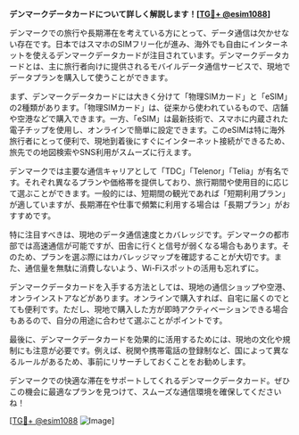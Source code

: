 **デンマークデータカードについて詳しく解説します！[[TG💪+ @esim1088](https://t.me/s/esim1088)]**

デンマークでの旅行や長期滞在を考えている方にとって、データ通信は欠かせない存在です。日本ではスマホのSIMフリー化が進み、海外でも自由にインターネットを使えるデンマークデータカードが注目されています。デンマークデータカードとは、主に旅行者向けに提供されるモバイルデータ通信サービスで、現地でデータプランを購入して使うことができます。

まず、デンマークデータカードには大きく分けて「物理SIMカード」と「eSIM」の2種類があります。「物理SIMカード」は、従来から使われているもので、店舗や空港などで購入できます。一方、「eSIM」は最新技術で、スマホに内蔵された電子チップを使用し、オンラインで簡単に設定できます。このeSIMは特に海外旅行者にとって便利で、現地到着後にすぐにインターネット接続ができるため、旅先での地図検索やSNS利用がスムーズに行えます。

デンマークでは主要な通信キャリアとして「TDC」「Telenor」「Telia」が有名です。それぞれ異なるプランや価格帯を提供しており、旅行期間や使用目的に応じて選ぶことができます。一般的には、短期間の観光であれば「短期利用プラン」が適していますが、長期滞在や仕事で頻繁に利用する場合は「長期プラン」がおすすめです。

特に注目すべきは、現地のデータ通信速度とカバレッジです。デンマークの都市部では高速通信が可能ですが、田舎に行くと信号が弱くなる場合もあります。そのため、プランを選ぶ際にはカバレッジマップを確認することが大切です。また、通信量を無駄に消費しないよう、Wi-Fiスポットの活用も忘れずに。

デンマークデータカードを入手する方法としては、現地の通信ショップや空港、オンラインストアなどがあります。オンラインで購入すれば、自宅に届くのでとても便利です。ただし、現地で購入した方が即時アクティベーションできる場合もあるので、自分の用途に合わせて選ぶことがポイントです。

最後に、デンマークデータカードを効果的に活用するためには、現地の文化や規制にも注意が必要です。例えば、税関や携帯電話の登録制など、国によって異なるルールがあるため、事前にリサーチしておくことをお勧めします。

デンマークでの快適な滞在をサポートしてくれるデンマークデータカード。ぜひこの機会に最適なプランを見つけて、スムーズな通信環境を確保してくださいね！

[[TG💪+ @esim1088](https://t.me/s/esim1088) ![Image](https://i.postimg.cc/Y0z9fWf4/image.png)]